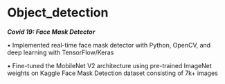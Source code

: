 # Object_detection

***Covid 19: Face Mask Detector***

•	Implemented real-time face mask detector with Python, OpenCV, and deep learning with TensorFlow/Keras

•	Fine-tuned the MobileNet V2 architecture using pre-trained ImageNet weights on Kaggle Face Mask Detection dataset consisting of 7k+ images
